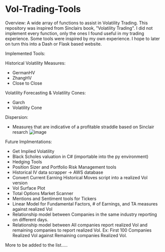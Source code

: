 # Vol-Trading-Tools

Overview:
A wide array of functions to assist in Volatility Trading.
This repository was inspired from Sinclairs book, "Volatility Trading".
I did not implement every function, only the ones I found useful in my trading experience.
Some tools were inspired by my own experience.
I hope to later on turn this into a Dash or Flask based website. 

Implemented Tools:

Historical Volatility Measures: 
* GermanHV
* ZhangHV
* Close to Close



Volatility Forecasting & Volatility Cones:
* Garch
* Volatility Cone

Dispersion:
* Measures that are indicative of a profitable straddle based on Sinclair resarch
![image](https://user-images.githubusercontent.com/65280357/185034354-89576fb5-5de6-4926-8259-57d163e49b0e.png)


Future Implmentations:

* Get Implied Volatility 
* Black Scholes valuation in C# (importable into the py environment)
* Hedging Tools
* Position Sizer and Portfolio Risk Management tools 
* Historical IV data scrapper -> AWS database
* Convert Current Earning Historical Moves script into a realized  Vol version
* Vol Surface Plot
* Total Options Market Scanner 
* Mentions and Sentiment tools for Tickers
* Linear Model for Fundamental Factors, # of Earnings, and TA measures against realized Vol
* Relationship model between Companies in the same industry reporting on different days. 
* Relationship model between All companies report realized Vol and remaining companies to report realized Vol. Ex: First 100 Companies Realized Vol against Remaining companies Realized Vol. 


More to be added to the list.....

